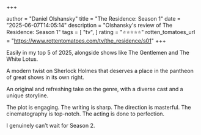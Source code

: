 +++

author = "Daniel Olshansky"
title = "The Residence: Season 1"
date = "2025-06-07T14:05:14"
description = "Olshansky's review of The Residence: Season 1"
tags = [
    "tv",
]
rating = "⭐⭐⭐⭐⭐"
rotten_tomatoes_url = "https://www.rottentomatoes.com/tv/the_residence/s01"
+++

Easily in my top 5 of 2025, alongside shows like The Gentlemen and The White Lotus.

A modern twist on Sherlock Holmes that deserves a place in the pantheon of great shows in its own right.

An original and refreshing take on the genre, with a diverse cast and a unique storyline.

The plot is engaging. The writing is sharp. The direction is masterful. The cinematography is top-notch. The acting is done to perfection.

I genuinely can’t wait for Season 2.

